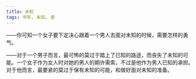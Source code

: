 ```yaml
---
title: 未知
tags: 书写, 未知, 爱
---
```



——你可知一个女子要下定决心跟着一个男人去面对未知的时候，需要怎样的勇气。

——对于一个男子而言，最可怖的莫过于踏上了已知的路途，而丧失了未知的可能。一个女子作为女人时对她的男人的期许需索，不过是他作为男人已知的承担。对于他而言，最要紧的莫过于保有未知的可能，和做好面对未知的准备。

